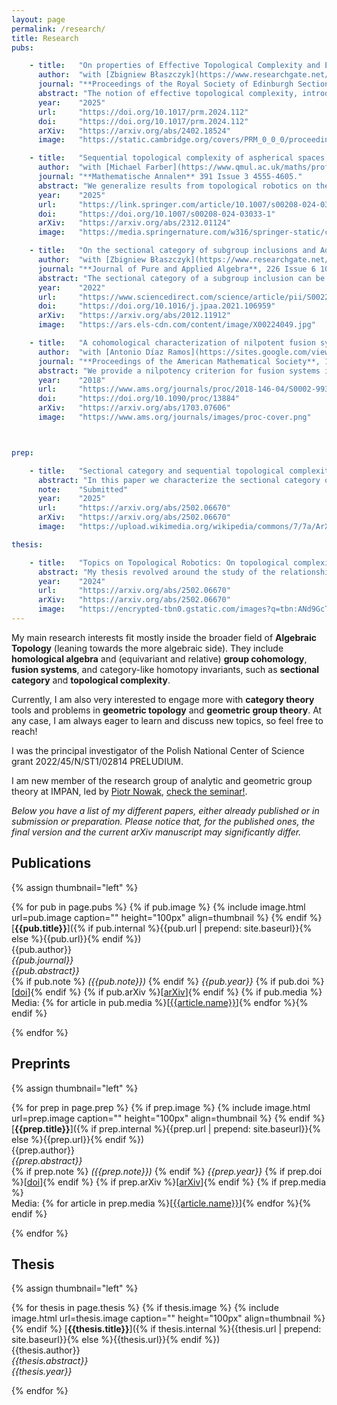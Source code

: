 ```yaml
---
layout: page
permalink: /research/
title: Research
pubs:

    - title:   "On properties of Effective Topological Complexity and Effective Lusternik-Schnirelmann Category"
      author:  "with [Zbigniew Błaszczyk](https://www.researchgate.net/profile/Zbigniew-Blaszczyk) and [Antonio Viruel](https://sites.google.com/view/antonio-viruel/p%C3%A1gina-principal)."
      journal: "**Proceedings of the Royal Society of Edinburgh Section A: Mathematics** (online)."
      abstract: "The notion of effective topological complexity, introduced by Błaszczyk and Kaluba, deals with using group actions in the configuration space in order to reduce the complexity of the motion planning algorithm. In this article we focus on studying several properties of such notion of topological complexity. We introduce a notion of effective LS-category which mimics the behaviour the usual LS-cat has in the non-effective setting. We use it to investigate the relationship between these effective invariants and the orbit map with respect of the group action, and we give numerous examples. Additionally, we investigate non-vanishing criteria based on a cohomological dimension bound of the saturated diagonal."
      year:    "2025"
      url:     "https://doi.org/10.1017/prm.2024.112"
      doi:     "https://doi.org/10.1017/prm.2024.112"
      arXiv:   "https://arxiv.org/abs/2402.18524"
      image:   "https://static.cambridge.org/covers/PRM_0_0_0/proceedings_of%20the%20royal%20society%20of%20edinburgh%20section%20a:%20mathematics.jpg?send-full-size-image=true"

    - title:   "Sequential topological complexity of aspherical spaces and sectional categories of subgroup inclusions"
      author:  "with [Michael Farber](https://www.qmul.ac.uk/maths/profiles/farberm.html), [Stephan Mescher](https://www.researchgate.net/profile/Stephan-Mescher) and [John Oprea](https://www.researchgate.net/profile/John-Oprea)."
      journal: "**Mathematische Annalen** 391 Issue 3 4555-4605."
      abstract: "We generalize results from topological robotics on the topological complexity (TC) of aspherical spaces to sectional categories of fibrations inducing subgroup inclusions on the level of fundamental groups. In doing so, we establish new lower bounds on sequential TCs of aspherical spaces as well as the parametrized TC of epimorphisms. Moreover, we generalize the Costa–Farber canonical class for TC to classes for sequential TCs and explore their properties. We combine them with the results on sequential TCs of aspherical spaces to obtain results on spaces that are not necessarily aspherical."
      year:    "2025"
      url:     "https://link.springer.com/article/10.1007/s00208-024-03033-1"
      doi:     "https://doi.org/10.1007/s00208-024-03033-1"
      arXiv:   "https://arxiv.org/abs/2312.01124"
      image:   "https://media.springernature.com/w316/springer-static/cover-hires/journal/208?as=webp"

    - title:   "On the sectional category of subgroup inclusions and Adamson cohomology theory" 
      author:  "with [Zbigniew Błaszczyk](https://www.researchgate.net/profile/Zbigniew-Blaszczyk) and [José Gabriel Carrasquel-Vera](https://www.researchgate.net/profile/Jose-Carrasquel-Vera)."
      journal: "**Journal of Pure and Applied Algebra**, 226 Issue 6 106959."
      abstract: "The sectional category of a subgroup inclusion can be defined as the sectional category of the corresponding map between Eilenberg--MacLane spaces. We extend a characterization of topological complexity of aspherical spaces given by Farber, Grant, Lupton and Oprea to the context of sectional category of subgroup inclusions and investigate it by means of Adamson cohomology theory."
      year:    "2022"
      url:     "https://www.sciencedirect.com/science/article/pii/S0022404921003005"
      doi:     "https://doi.org/10.1016/j.jpaa.2021.106959"
      arXiv:   "https://arxiv.org/abs/2012.11912"
      image:   "https://ars.els-cdn.com/content/image/X00224049.jpg"

    - title:   "A cohomological characterization of nilpotent fusion systems"
      author:  "with [Antonio Díaz Ramos](https://sites.google.com/view/antonio-diaz-ramos/) and [Antonio Viruel](https://sites.google.com/view/antonio-viruel/p%C3%A1gina-principal)."
      journal: "**Proceedings of the American Mathematical Society**, 146, 1447-1450."
      abstract: "We provide a nilpotency criterion for fusion systems in terms of the vanishing of its cohomology with twisted coefficients."
      year:    "2018"
      url:     "https://www.ams.org/journals/proc/2018-146-04/S0002-9939-2017-13884-2/"
      doi:     "https://doi.org/10.1090/proc/13884"
      arXiv:   "https://arxiv.org/abs/1703.07606"
      image:   "https://www.ams.org/journals/images/proc-cover.png"



prep:

    - title:   "Sectional category and sequential topological complexity of aspherical spaces as A-genus"
      abstract: "In this paper we characterize the sectional category of subgroup inclusions and the r-sequential topological complexity of aspherical spaces of a group G in terms of the A-genus in the sense of Clapp-Puppe and Bartsch for a suitable one-element family of G-spaces A, and we discuss some of the consequences of such characterization, including new ideas about notions of category-like invariants with respect to proper actions of groups."
      note:    "Submitted"
      year:    "2025"
      url:     "https://arxiv.org/abs/2502.06670"
      arXiv:   "https://arxiv.org/abs/2502.06670"
      image:   "https://upload.wikimedia.org/wikipedia/commons/7/7a/ArXiv_logo_2022.png"

thesis:

    - title:   "Topics on Topological Robotics: On topological complexity of Eilenberg-MacLane spaces and effective topological complexity"
      abstract: "My thesis revolved around the study of the relationship between different category-like homotopy invariants (mainly sectional category and sequential topological complexity) and groups, through two different and complementary approaches: by studying such invariants of K(G,1)-spaces, and by investigating properties of a certain equivariant version of topological complexity of G-spaces, the effective TC of Błaszczyk and Kaluba. It was written under the supervision of [Wacław Marzantowicz](https://wmi.amu.edu.pl/wydzial/pracownicy/waclaw-marzantowicz). You can check the manuscript here, and the slides of the defense here. "
      year:    "2024"
      url:     "https://arxiv.org/abs/2502.06670"
      arXiv:   "https://arxiv.org/abs/2502.06670"
      image:   "https://encrypted-tbn0.gstatic.com/images?q=tbn:ANd9GcTvyuH_18BpG2OGrWxQ8pHOFvtiEDtrwbwakA&s"
---
```


My main research interests fit mostly inside the broader field of **Algebraic Topology** (leaning towards the more algebraic side). They include **homological algebra** and (equivariant and relative) **group cohomology**, **fusion systems**, and category-like homotopy invariants, such as **sectional category** and **topological complexity**. 

Currently, I am also very interested to engage more with **category theory** tools and problems in **geometric topology** and **geometric group theory**. At any case, I am always eager to learn and discuss new topics, so feel free to reach!

I was the principal investigator of the Polish National Center of Science grant 2022/45/N/ST1/02814 PRELUDIUM. 

I am new member of the research group of analytic and geometric group theory at IMPAN, led by [Piotr Nowak](https://pnowak.impan.pl/), [check the seminar!](https://sites.google.com/view/group-theory-seminar-at-impan/home).


<em> Below you have a list of my different papers, either already published or in submission or preparation. Please notice that, for the published ones, the final version and the current arXiv manuscript may significantly differ. </em>

## Publications

{% assign thumbnail="left" %}

{% for pub in page.pubs %}
{% if pub.image %}
{% include image.html url=pub.image caption="" height="100px" align=thumbnail %}
{% endif %}
[**{{pub.title}}**]({% if pub.internal %}{{pub.url | prepend: site.baseurl}}{% else %}{{pub.url}}{% endif %})<br />
{{pub.author}}<br />
*{{pub.journal}}*<br />
*{{pub.abstract}}*<br />
{% if pub.note %} *({{pub.note}})*
{% endif %} *{{pub.year}}* {% if pub.doi %}[[doi]({{pub.doi}})]{% endif %} {% if pub.arXiv %}[[arXiv]({{pub.arXiv}})]{% endif %}
{% if pub.media %}<br />Media: {% for article in pub.media %}[[{{article.name}}]({{article.url}})]{% endfor %}{% endif %}

{% endfor %}

## Preprints

{% assign thumbnail="left" %}

{% for prep in page.prep %}
{% if prep.image %}
{% include image.html url=prep.image caption="" height="100px" align=thumbnail %}
{% endif %}
[**{{prep.title}}**]({% if prep.internal %}{{prep.url | prepend: site.baseurl}}{% else %}{{prep.url}}{% endif %})<br />
{{prep.author}}<br />
*{{prep.abstract}}*<br />
{% if prep.note %} *({{prep.note}})*
{% endif %} *{{prep.year}}* {% if prep.doi %}[[doi]({{prep.doi}})]{% endif %} {% if prep.arXiv %}[[arXiv]({{prep.arXiv}})]{% endif %}
{% if prep.media %}<br />Media: {% for article in prep.media %}[[{{article.name}}]({{article.url}})]{% endfor %}{% endif %}

{% endfor %}

## Thesis

{% assign thumbnail="left" %}

{% for thesis in page.thesis %}
{% if thesis.image %}
{% include image.html url=thesis.image caption="" height="100px" align=thumbnail %}
{% endif %}
[**{{thesis.title}}**]({% if thesis.internal %}{{thesis.url | prepend: site.baseurl}}{% else %}{{thesis.url}}{% endif %})<br />
{{thesis.author}}<br />
*{{thesis.abstract}}*<br />
*{{thesis.year}}*

{% endfor %}


